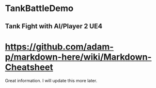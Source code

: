 # TankBattleDemo


## Tank Fight with AI/Player 2 UE4

https://github.com/adam-p/markdown-here/wiki/Markdown-Cheatsheet
======

Great information.  I will update this more later. 
